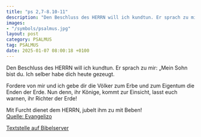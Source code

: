 ```yaml
---
title: "ps 2,7-8.10-11"
description: "Den Beschluss des HERRN will ich kundtun. Er sprach zu mir: „Mein Sohn bist du. Ich selber habe dich heute gezeugt. Fordere von mir und ich gebe dir die Völker zum Erbe  und zum Eigentum die Enden der Erde. Nun denn, ihr Könige, kommt zur Einsicht,  lasst euch warnen, ihr Richt...."
images:
- "/symbols/psalmus.jpg"
layout: post
category: PSALMUS
tag: PSALMUS
date: 2025-01-07 08:00:18 +0100
---
```

<!--more-->Den Beschluss des HERRN will ich kundtun. Er sprach zu mir: „Mein Sohn bist du. Ich selber habe dich heute gezeugt.
Fordere von mir und ich gebe dir die Völker zum Erbe 
und zum Eigentum die Enden der Erde.
Nun denn, ihr Könige, kommt zur Einsicht, 
lasst euch warnen, ihr Richter der Erde!

Mit Furcht dienet dem HERRN, 
jubelt ihm zu mit Beben!<br>
[Quelle: Evangelizo](https://evangeliumtagfuertag.org/DE/gospel)

[Textstelle auf Bibelserver](https://www.bibleserver.com/EU/ps2,7-8.10-11)
